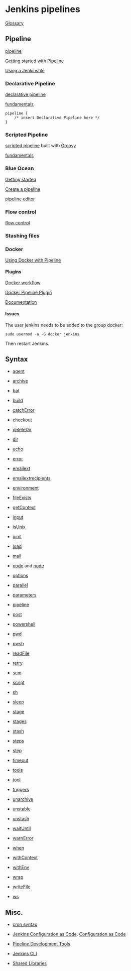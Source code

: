 # Jenkins pipelines


[Glossary](https://www.jenkins.io/doc/book/glossary)

## Pipeline

[pipeline](https://www.jenkins.io/doc/book/pipeline)

[Getting started with Pipeline](https://www.jenkins.io/doc/book/pipeline/getting-started)

[Using a Jenkinsfile](https://www.jenkins.io/doc/book/pipeline/jenkinsfile)


### Declarative Pipeline

[declarative pipeline](https://www.jenkins.io/doc/book/pipeline/syntax/#declarative-pipeline)

[fundamentals](https://www.jenkins.io/doc/book/pipeline/#declarative-pipeline-fundamentals)

```
pipeline {
    /* insert Declarative Pipeline here */
}
```

### Scripted Pipeline

[scripted pipeline](https://www.jenkins.io/doc/book/pipeline/syntax/#scripted-pipeline) built with [Groovy](http://groovy-lang.org/syntax.html)

[fundamentals](https://www.jenkins.io/doc/book/pipeline/#scripted-pipeline-fundamentals)


### Blue Ocean

[Getting started](https://jenkins.io/doc/book/blueocean/getting-started/)

[Create a pipeline](https://jenkins.io/doc/tutorials/create-a-pipeline-in-blue-ocean/)

[pipeline editor](https://jenkins.io/doc/book/blueocean/pipeline-editor/)


### Flow control

[flow control](https://www.jenkins.io/doc/book/pipeline/syntax/#flow-control)


### Stashing files


### Docker

[Using Docker with Pipeline](https://www.jenkins.io/doc/book/pipeline/docker)

#### Plugins

[Docker workflow](https://docs.cloudbees.com/docs/admin-resources/latest/plugins/docker-workflow)

[Docker Pipeline Plugin](https://github.com/jenkinsci/docker-workflow-plugin)

[Documentation](https://docs.cloudbees.com/docs/admin-resources/latest/plugins/docker-workflow)


#### Issues

The user jenkins needs to be added to the group docker:

```
sudo usermod -a -G docker jenkins
```

Then restart Jenkins.



## Syntax

- [agent](https://www.jenkins.io/doc/book/pipeline/syntax/#agent)

- [archive](https://www.jenkins.io/doc/pipeline/steps/workflow-basic-steps/#archive-archive-artifacts)

- [bat](https://www.jenkins.io/doc/pipeline/steps/workflow-durable-task-step/#bat-windows-batch-script)

- [build](https://www.jenkins.io/doc/pipeline/steps/pipeline-build-step/#build-build-a-job)

- [catchError](https://www.jenkins.io/doc/pipeline/steps/workflow-basic-steps/#dir-change-current-directory)

- [checkout](https://www.jenkins.io/doc/pipeline/steps/workflow-scm-step/#checkout-general-scm)

- [deleteDir](https://www.jenkins.io/doc/pipeline/steps/workflow-basic-steps/#deletedir-recursively-delete-the-current-directory-from-the-workspace)

- [dir](https://www.jenkins.io/doc/pipeline/steps/workflow-basic-steps/#dir-change-current-directory)

- [echo](https://www.jenkins.io/doc/pipeline/steps/workflow-basic-steps/#echo-print-message)

- [error](https://www.jenkins.io/doc/pipeline/steps/workflow-basic-steps/#error-error-signal)

- [emailext](https://www.jenkins.io/doc/pipeline/steps/email-ext/#emailext-extended-email)

- [emailextrecipients](https://www.jenkins.io/doc/pipeline/steps/email-ext/#emailextrecipients-extended-email-recipients)

- [environment](https://www.jenkins.io/doc/book/pipeline/syntax/#environment)

- [fileExists](https://www.jenkins.io/doc/pipeline/steps/workflow-basic-steps/#fileexists-verify-if-file-exists-in-workspace)

- [getContext](https://www.jenkins.io/doc/pipeline/steps/workflow-basic-steps/#archive-archive-artifacts)

- [input](https://www.jenkins.io/doc/book/pipeline/syntax/#input)

- [isUnix](https://www.jenkins.io/doc/pipeline/steps/workflow-basic-steps/#isunix-checks-if-running-on-a-unix-like-node)

- [junit]()

- [load](https://www.jenkins.io/doc/pipeline/steps/workflow-cps/#load-evaluate-a-groovy-source-file-into-the-pipeline-script)

- [mail](https://www.jenkins.io/doc/pipeline/steps/workflow-basic-steps/#mail-mail)

- [node](https://www.jenkins.io/doc/book/pipeline/#node) and [node](https://www.jenkins.io/doc/pipeline/steps/workflow-durable-task-step/#bat-windows-batch-script)

- [options](https://www.jenkins.io/doc/book/pipeline/syntax/#options)

- [parallel](https://www.jenkins.io/doc/pipeline/steps/workflow-cps/#parallel-execute-in-parallel)

- [parameters](https://www.jenkins.io/doc/book/pipeline/syntax/#parameters)

- [pipeline](https://www.jenkins.io/doc/book/pipeline/#pipeline)

- [post](https://www.jenkins.io/doc/book/pipeline/syntax/#post)

- [powershell](https://www.jenkins.io/doc/pipeline/steps/workflow-durable-task-step/#bat-windows-batch-script)

- [pwd](https://www.jenkins.io/doc/pipeline/steps/workflow-basic-steps/#fileexists-verify-if-file-exists-in-workspace)

- [pwsh](https://www.jenkins.io/doc/pipeline/steps/workflow-durable-task-step/#pwsh-powershell-core-script)

- [readFile](https://www.jenkins.io/doc/pipeline/steps/workflow-basic-steps/#fileexists-verify-if-file-exists-in-workspace)

- [retry](https://www.jenkins.io/doc/pipeline/steps/workflow-basic-steps/#retry-retry-the-body-up-to-n-times)

- [scm]()

- [script](https://www.jenkins.io/doc/book/pipeline/syntax/#script)

- [sh](https://www.jenkins.io/doc/pipeline/steps/workflow-durable-task-step/#sh-shell-script)

- [sleep](https://www.jenkins.io/doc/pipeline/steps/workflow-basic-steps/#fileexists-verify-if-file-exists-in-workspace)

- [stage](https://www.jenkins.io/doc/book/pipeline/syntax/#stage)

- [stages](https://www.jenkins.io/doc/book/pipeline/syntax/#stages)

- [stash](https://www.jenkins.io/doc/pipeline/steps/workflow-basic-steps/#fileexists-verify-if-file-exists-in-workspace)

- [steps](https://www.jenkins.io/doc/book/pipeline/syntax/#steps)

- [step](https://www.jenkins.io/doc/book/pipeline/#step)

- [timeout](https://www.jenkins.io/doc/pipeline/steps/workflow-basic-steps/#fileexists-verify-if-file-exists-in-workspace)

- [tools](https://www.jenkins.io/doc/book/pipeline/syntax/#tools)

- [tool](https://www.jenkins.io/doc/pipeline/steps/workflow-basic-steps/#tool-use-a-tool-from-a-predefined-tool-installation)

- [triggers](https://www.jenkins.io/doc/book/pipeline/syntax/#triggers)

- [unarchive](https://www.jenkins.io/doc/pipeline/steps/workflow-basic-steps/#unarchive-copy-archived-artifacts-into-the-workspace)

- [unstable](https://www.jenkins.io/doc/pipeline/steps/workflow-basic-steps/#tool-use-a-tool-from-a-predefined-tool-installation)

- [unstash](https://www.jenkins.io/doc/pipeline/steps/workflow-basic-steps/#tool-use-a-tool-from-a-predefined-tool-installation)

- [waitUntil](https://www.jenkins.io/doc/pipeline/steps/workflow-basic-steps/#waituntil-wait-for-condition)

- [warnError](https://www.jenkins.io/doc/pipeline/steps/workflow-basic-steps/#warnerror-catch-error-and-set-build-and-stage-result-to-unstable)

- [when](https://www.jenkins.io/doc/book/pipeline/syntax/#when)

- [withContext](https://www.jenkins.io/doc/pipeline/steps/workflow-basic-steps/#withcontext-use-contextual-object-from-internal-apis-within-a-block)

- [withEnv](https://www.jenkins.io/doc/pipeline/steps/workflow-basic-steps/#withenv-set-environment-variables)

- [wrap](https://www.jenkins.io/doc/pipeline/steps/workflow-basic-steps/#warnerror-catch-error-and-set-build-and-stage-result-to-unstable)

- [writeFile](https://www.jenkins.io/doc/pipeline/steps/workflow-basic-steps/#writefile-write-file-to-workspace)

- [ws](https://www.jenkins.io/doc/pipeline/steps/workflow-durable-task-step/#ws-allocate-workspace)


## Misc.

- [cron syntax](https://www.jenkins.io/doc/book/pipeline/syntax/#cron-syntax)

- [Jenkins Configuration as Code](https://www.jenkins.io/projects/jcasc). [Configuration as Code](https://plugins.jenkins.io/configuration-as-code)

- [Pipeline Development Tools](https://www.jenkins.io/doc/book/pipeline/development)

- [Jenkins CLI](https://www.jenkins.io/doc/book/managing/cli)

- [Shared Libraries](https://www.jenkins.io/doc/book/pipeline/shared-libraries)
